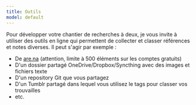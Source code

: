 ```yaml
---
title: Outils
model: default
---
```


Pour développer votre chantier de recherches à deux, je vous invite à utiliser des outils en ligne qui permettent de collecter et classer références et notes diverses. 
Il peut s'agir par exemple :

- De [are.na](https://www.are.na) (attention, limite à 500 éléments sur les comptes gratuits)
- D'un dossier partagé OneDrive/Dropbox/Syncthing avec des images et fichiers texte
- D'un repository Git que vous partagez
- D'un Tumblr partagé dans lequel vous utilisez le tags pour classer vos trouvailles
- etc.